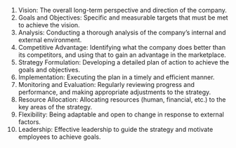 

1. Vision: The overall long-term perspective and direction of the company.
2. Goals and Objectives: Specific and measurable targets that must be met to achieve the vision.
3. Analysis: Conducting a thorough analysis of the company’s internal and external environment. 
4. Competitive Advantage: Identifying what the company does better than its competitors, and using that to gain an advantage in the marketplace.
5. Strategy Formulation: Developing a detailed plan of action to achieve the goals and objectives.
6. Implementation: Executing the plan in a timely and efficient manner.
7. Monitoring and Evaluation: Regularly reviewing progress and performance, and making appropriate adjustments to the strategy.
8. Resource Allocation: Allocating resources (human, financial, etc.) to the key areas of the strategy.
9. Flexibility: Being adaptable and open to change in response to external factors.
10. Leadership: Effective leadership to guide the strategy and motivate employees to achieve goals.